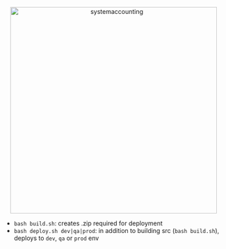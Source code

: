 <p align="center">
  <a href="http://www.systemaccounting.org/math_identity" target="_blank"><img width="475" alt="systemaccounting" src="https://user-images.githubusercontent.com/12200465/37568924-06f05d08-2a99-11e8-8891-60f373b33421.png"></a>
</p>

* `bash build.sh`: creates .zip required for deployment
* `bash deploy.sh dev|qa|prod`: in addition to building src (`bash build.sh`), deploys to `dev`, `qa` or `prod` env